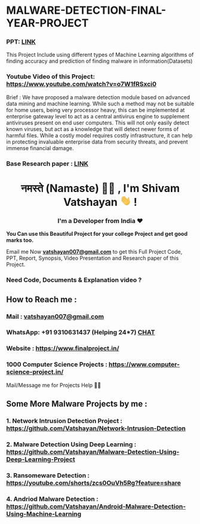 # MALWARE-DETECTION-FINAL-YEAR-PROJECT


### PPT:  **[LINK](https://github.com/Vatshayan/MALWARE-DETECTION-FINAL-YEAR-PROJECT/blob/main/Presentation.pptx)**

This Project Include using different types of Machine Learning algorithms of finding accuracy and prediction of finding malware in information(Datasets)

### Youtube Video of this Project: https://www.youtube.com/watch?v=o7W1fRSxci0

Brief : We have proposed a malware detection module based on advanced data mining and machine learning. While such a method may not be suitable for home users, being very processor heavy, this can be implemented at enterprise gateway level to act as a central antivirus engine to supplement antiviruses present on end user computers. This will not only easily detect known viruses, but act as a knowledge that will detect newer forms of harmful files. While a costly model requires costly infrastructure, it can help in protecting invaluable enterprise data from security threats, and prevent immense financial damage.

### Base Research paper : [LINK](https://www.scitepress.org/Papers/2020/93737/93737.pdf)





<h1 align="center"> नमस्ते (Namaste) 🙏🏻 , I'm Shivam Vatshayan <img src="https://raw.githubusercontent.com/ABSphreak/ABSphreak/master/gifs/Hi.gif" width="30px"> ! </h1>
<h3 align="center">I'm a Developer from India ❤</h3>

**You Can use this Beautiful Project for your college Project and get good marks too.**

Email me Now **vatshayan007@gmail.com** to get this Full Project Code, PPT, Report, Synopsis, Video Presentation and Research paper of this Project.

### Need Code, Documents & Explanation video ? 

## How to Reach me :

### Mail : vatshayan007@gmail.com 

### WhatsApp: **+91 9310631437** (Helping 24*7) **[CHAT](https://wa.me/message/CHWN2AHCPMAZK1)** 

### Website : https://www.finalproject.in/

### 1000 Computer Science Projects : https://www.computer-science-project.in/

Mail/Message me for Projects Help 🙏🏻

## Some More Malware Projects by me :

### 1. Network Intrusion Detection Project : https://github.com/Vatshayan/Network-Intrusion-Detection

### 2. Malware Detection Using Deep Learning : https://github.com/Vatshayan/Malware-Detection-Using-Deep-Learning-Project

### 3. Ransomeware Detection : https://youtube.com/shorts/zcs0OuVh5Rg?feature=share

### 4. Andriod Malware Detection : https://github.com/Vatshayan/Android-Malware-Detection-Using-Machine-Learning
